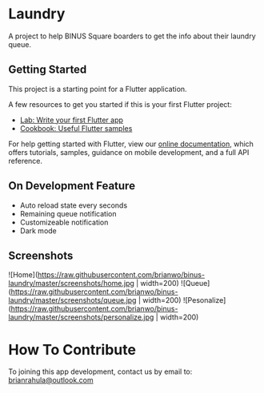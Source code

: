 # Laundry

A project to help BINUS Square boarders to get the info about their laundry queue.

## Getting Started

This project is a starting point for a Flutter application.

A few resources to get you started if this is your first Flutter project:

- [Lab: Write your first Flutter app](https://flutter.io/docs/get-started/codelab)
- [Cookbook: Useful Flutter samples](https://flutter.io/docs/cookbook)

For help getting started with Flutter, view our 
[online documentation](https://flutter.io/docs), which offers tutorials, 
samples, guidance on mobile development, and a full API reference.

## On Development Feature

- Auto reload state every seconds
- Remaining queue notification
- Customizeable notification
- Dark mode

## Screenshots

![Home](https://raw.githubusercontent.com/brianwo/binus-laundry/master/screenshots/home.jpg | width=200)
![Queue](https://raw.githubusercontent.com/brianwo/binus-laundry/master/screenshots/queue.jpg | width=200)
![Pesonalize](https://raw.githubusercontent.com/brianwo/binus-laundry/master/screenshots/personalize.jpg | width=200)

# How To Contribute

To joining this app development, contact us by email to: brianrahula@outlook.com
